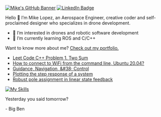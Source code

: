 [![Mike's GitHub Banner](https://github.com/mlopez96/mlopez96/assets/26072511/0b27f7e6-d41d-4aed-a2db-1180d71f7292)](https://mikelopez.io)
[![LinkedIn Badge](https://img.shields.io/badge/LinkedIn-Profile-informational?style=flat&logo=linkedin&logoColor=white&color=0D76A8)](https://www.linkedin.com/in/mike-lopez/)

Hello 👋
I’m Mike Lopez, an Aerospace Engineer, creative coder and self-proclaimed designer who specializes in drone development. 
- 👀 I’m interested in drones and robotic software development
- 🌱 I’m currently learning ROS and C/C++

Want to know more about me? [Check out my portfolio.](https://www.mikelopez.io/engineering)


<!-- BLOG-POST-LIST:START -->
- [Leet Code C++ Problem 1. Two Sum](https://www.mikelopez.io/post/leet-code-c-problem-1-two-sum)
- [How to connect to WiFi from the command line, Ubuntu 20.04?](https://www.mikelopez.io/post/how-to-connect-to-wifi-from-the-command-line-ubuntu-20-04)
- [Guidance, Navigation, &amp;#38; Control](https://www.mikelopez.io/post/guidance-navigation-control)
- [Plotting the step response of a system](https://www.mikelopez.io/post/plotting-the-step-response-of-a-system)
- [Robust pole assignment in linear state feedback](https://www.mikelopez.io/post/robust-pole-assignment-in-linear-state-feedback)
<!-- BLOG-POST-LIST:END --> 

<!-- SKILLS-LIST:START -->

[![My Skills](https://skillicons.dev/icons?i=atom,arduino,autocad,cpp,cmake,github,html,linux,matlab,octave,pr,py,raspberrypi,react,ros,visualstudio)](https://skillicons.dev)

<!-- SKILLS-LIST:END --> 

<p>Yesterday you said tomorrow?</p>

<p>- Big Ben</p>
